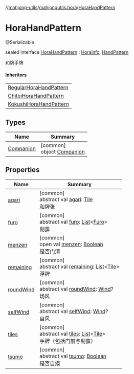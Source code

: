 //[mahjong-utils](../../../index.md)/[mahjongutils.hora](../index.md)/[HoraHandPattern](index.md)

# HoraHandPattern

@Serializable

sealed interface [HoraHandPattern](index.md) : [HoraInfo](../-hora-info/index.md), [HandPattern](../../mahjongutils.models.hand/-hand-pattern/index.md)

和牌手牌

#### Inheritors

| |
|---|
| [RegularHoraHandPattern](../-regular-hora-hand-pattern/index.md) |
| [ChitoiHoraHandPattern](../-chitoi-hora-hand-pattern/index.md) |
| [KokushiHoraHandPattern](../-kokushi-hora-hand-pattern/index.md) |

## Types

| Name | Summary |
|---|---|
| [Companion](-companion/index.md) | [common]<br>object [Companion](-companion/index.md) |

## Properties

| Name | Summary |
|---|---|
| [agari](../-hora-info/agari.md) | [common]<br>abstract val [agari](../-hora-info/agari.md): [Tile](../../mahjongutils.models/-tile/index.md)<br>和牌张 |
| [furo](../../mahjongutils.models.hand/-i-has-furo/furo.md) | [common]<br>abstract val [furo](../../mahjongutils.models.hand/-i-has-furo/furo.md): [List](https://kotlinlang.org/api/latest/jvm/stdlib/kotlin-stdlib/kotlin.collections/-list/index.html)&lt;[Furo](../../mahjongutils.models/-furo/index.md)&gt;<br>副露 |
| [menzen](../../mahjongutils.models.hand/-i-has-furo/menzen.md) | [common]<br>open val [menzen](../../mahjongutils.models.hand/-i-has-furo/menzen.md): [Boolean](https://kotlinlang.org/api/latest/jvm/stdlib/kotlin-stdlib/kotlin/-boolean/index.html)<br>是否门清 |
| [remaining](../../mahjongutils.models.hand/-hand-pattern/remaining.md) | [common]<br>abstract val [remaining](../../mahjongutils.models.hand/-hand-pattern/remaining.md): [List](https://kotlinlang.org/api/latest/jvm/stdlib/kotlin-stdlib/kotlin.collections/-list/index.html)&lt;[Tile](../../mahjongutils.models/-tile/index.md)&gt;<br>浮牌 |
| [roundWind](../-hora-info/round-wind.md) | [common]<br>abstract val [roundWind](../-hora-info/round-wind.md): [Wind](../../mahjongutils.models/-wind/index.md)?<br>场风 |
| [selfWind](../-hora-info/self-wind.md) | [common]<br>abstract val [selfWind](../-hora-info/self-wind.md): [Wind](../../mahjongutils.models/-wind/index.md)?<br>自风 |
| [tiles](../../mahjongutils.models.hand/-hand-pattern/tiles.md) | [common]<br>abstract val [tiles](../../mahjongutils.models.hand/-hand-pattern/tiles.md): [List](https://kotlinlang.org/api/latest/jvm/stdlib/kotlin-stdlib/kotlin.collections/-list/index.html)&lt;[Tile](../../mahjongutils.models/-tile/index.md)&gt;<br>手牌（包括门前与副露） |
| [tsumo](../-hora-info/tsumo.md) | [common]<br>abstract val [tsumo](../-hora-info/tsumo.md): [Boolean](https://kotlinlang.org/api/latest/jvm/stdlib/kotlin-stdlib/kotlin/-boolean/index.html)<br>是否自摸 |
